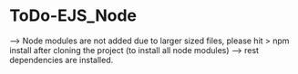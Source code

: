 # ToDo-EJS_Node

--> Node modules are not added due to larger sized files, please hit > npm install after cloning the project (to install all node modules)
--> rest dependencies are installed.
